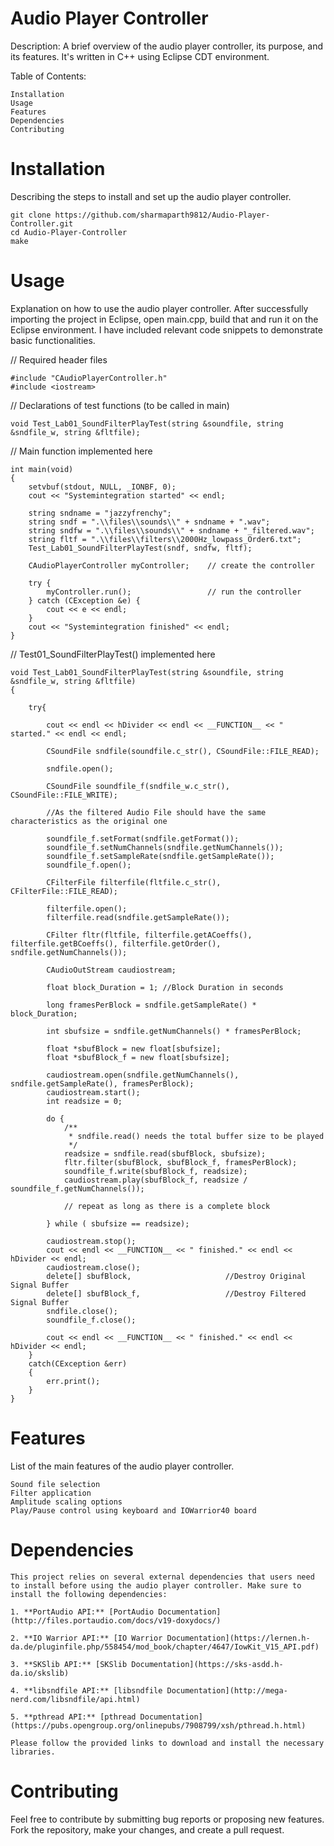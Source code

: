 # Audio Player Controller

Description: A brief overview of the audio player controller, its purpose, and its features. It's written in C++ using Eclipse CDT environment.

Table of Contents:

    Installation
    Usage
    Features
    Dependencies
    Contributing


# Installation
Describing the steps to install and set up the audio player controller.


    git clone https://github.com/sharmaparth9812/Audio-Player-Controller.git
    cd Audio-Player-Controller
    make


# Usage
Explanation on how to use the audio player controller. After successfully importing the project in Eclipse, open main.cpp, build that and run it on the Eclipse environment. I have included relevant code snippets to demonstrate basic functionalities.


 // Required header files
 
  	#include "CAudioPlayerController.h"
	#include <iostream>
 // Declarations of test functions (to be called in main)
 
	void Test_Lab01_SoundFilterPlayTest(string &soundfile, string &sndfile_w, string &fltfile);
// Main function implemented here
 
	int main(void) 
	{
		setvbuf(stdout, NULL, _IONBF, 0);
		cout << "Systemintegration started" << endl;

		string sndname = "jazzyfrenchy";
		string sndf = ".\\files\\sounds\\" + sndname + ".wav";
		string sndfw = ".\\files\\sounds\\" + sndname + "_filtered.wav";
		string fltf = ".\\files\\filters\\2000Hz_lowpass_Order6.txt";
		Test_Lab01_SoundFilterPlayTest(sndf, sndfw, fltf);

		CAudioPlayerController myController; 	// create the controller

		try {
			myController.run();					// run the controller
		} catch (CException &e) {
			cout << e << endl;
		}
		cout << "Systemintegration finished" << endl;
	}

// Test01_SoundFilterPlayTest() implemented here

	void Test_Lab01_SoundFilterPlayTest(string &soundfile, string &sndfile_w, string &fltfile) 
 	{

		try{

			cout << endl << hDivider << endl << __FUNCTION__ << " started." << endl << endl;

			CSoundFile sndfile(soundfile.c_str(), CSoundFile::FILE_READ);

			sndfile.open();

			CSoundFile soundfile_f(sndfile_w.c_str(), CSoundFile::FILE_WRITE);

			//As the filtered Audio File should have the same characteristics as the original one

			soundfile_f.setFormat(sndfile.getFormat());
			soundfile_f.setNumChannels(sndfile.getNumChannels());
			soundfile_f.setSampleRate(sndfile.getSampleRate());
			soundfile_f.open();

			CFilterFile filterfile(fltfile.c_str(), CFilterFile::FILE_READ);

			filterfile.open();
			filterfile.read(sndfile.getSampleRate());

			CFilter fltr(fltfile, filterfile.getACoeffs(), filterfile.getBCoeffs(), filterfile.getOrder(), sndfile.getNumChannels());

			CAudioOutStream caudiostream;

			float block_Duration = 1; //Block Duration in seconds

			long framesPerBlock = sndfile.getSampleRate() * block_Duration;

			int sbufsize = sndfile.getNumChannels() * framesPerBlock;

			float *sbufBlock = new float[sbufsize];
			float *sbufBlock_f = new float[sbufsize];

			caudiostream.open(sndfile.getNumChannels(), sndfile.getSampleRate(), framesPerBlock);
			caudiostream.start();
			int readsize = 0;

			do {
				/**
				 * sndfile.read() needs the total buffer size to be played
				 */
				readsize = sndfile.read(sbufBlock, sbufsize);
				fltr.filter(sbufBlock, sbufBlock_f, framesPerBlock);
				soundfile_f.write(sbufBlock_f, readsize);
				caudiostream.play(sbufBlock_f, readsize / soundfile_f.getNumChannels());

				// repeat as long as there is a complete block

			} while ( sbufsize == readsize);

			caudiostream.stop();
			cout << endl << __FUNCTION__ << " finished." << endl << hDivider << endl;
			caudiostream.close();
			delete[] sbufBlock, 					//Destroy Original Signal Buffer
			delete[] sbufBlock_f,					//Destroy Filtered Signal Buffer
			sndfile.close();
			soundfile_f.close();

			cout << endl << __FUNCTION__ << " finished." << endl << hDivider << endl;
		}
		catch(CException &err)
		{
			err.print();
		}
	}



# Features
List of the main features of the audio player controller.

    Sound file selection
    Filter application
	Amplitude scaling options
    Play/Pause control using keyboard and IOWarrior40 board


# Dependencies

	This project relies on several external dependencies that users need to install before using the audio player controller. Make sure to install the following dependencies:

	1. **PortAudio API:** [PortAudio Documentation](http://files.portaudio.com/docs/v19-doxydocs/)

	2. **IO Warrior API:** [IO Warrior Documentation](https://lernen.h-da.de/pluginfile.php/558454/mod_book/chapter/4647/IowKit_V15_API.pdf)
	
	3. **SKSlib API:** [SKSlib Documentation](https://sks-asdd.h-da.io/skslib)

	4. **libsndfile API:** [libsndfile Documentation](http://mega-nerd.com/libsndfile/api.html)

	5. **pthread API:** [pthread Documentation](https://pubs.opengroup.org/onlinepubs/7908799/xsh/pthread.h.html)

	Please follow the provided links to download and install the necessary libraries.


# Contributing
Feel free to contribute by submitting bug reports or proposing new features. Fork the repository, make your changes, and create a pull request.

